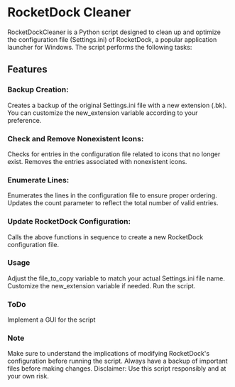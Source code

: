 # RocketDock Cleaner
RocketDockCleaner is a Python script designed to clean up and optimize the configuration file (Settings.ini) of RocketDock, a popular application launcher for Windows. The script performs the following tasks:

## Features

### Backup Creation:

Creates a backup of the original Settings.ini file with a new extension (.bk).
You can customize the new_extension variable according to your preference.

### Check and Remove Nonexistent Icons:

Checks for entries in the configuration file related to icons that no longer exist.
Removes the entries associated with nonexistent icons.

### Enumerate Lines:

Enumerates the lines in the configuration file to ensure proper ordering.
Updates the count parameter to reflect the total number of valid entries.

### Update RocketDock Configuration:

Calls the above functions in sequence to create a new RocketDock configuration file.

### Usage
Adjust the file_to_copy variable to match your actual Settings.ini file name.
Customize the new_extension variable if needed.
Run the script.

### ToDo 
Implement a GUI for the script

### Note
Make sure to understand the implications of modifying RocketDock's configuration before running the script.
Always have a backup of important files before making changes.
Disclaimer: Use this script responsibly and at your own risk.
